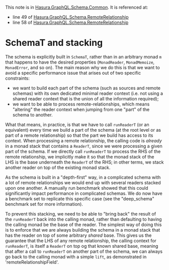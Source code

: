This note is in [Hasura.GraphQL.Schema.Common](https://github.com/hasura/graphql-engine/blob/master/server/src-lib/Hasura/GraphQL/Schema/Common.hs#L229).
It is referenced at:
  - line 49 of [Hasura.GraphQL.Schema.RemoteRelationship](https://github.com/hasura/graphql-engine/blob/master/server/src-lib/Hasura/GraphQL/Schema/RemoteRelationship.hs#L49)
  - line 58 of [Hasura.GraphQL.Schema.RemoteRelationship](https://github.com/hasura/graphql-engine/blob/master/server/src-lib/Hasura/GraphQL/Schema/RemoteRelationship.hs#L58)

# SchemaT and stacking

The schema is explicitly built in `SchemaT`, rather than in an arbitrary monad
`m` that happens to have the desired properties (`MonadReader`, `MonadMemoize`,
`MonadError`, and so on). The main reason why we do this is that we want to
avoid a specific performance issue that arises out of two specific constraints:

  - we want to build each part of the schema (such as sources and remote
    schemas) with its own dedicated minimal reader context (i.e. not using a
    shared reader context that is the union of all the information required);
  - we want to be able to process remote-relationships, which means "altering"
    the reader context when jumping from one "part" of the schema to another.

What that means, in practice, is that we have to call `runReaderT` (or an
equivalent) every time we build a part of the schema (at the root level or as
part of a remote relationship) so that the part we build has access to its
context. When processing a remote relationship, the calling code is *already* in
a monad stack that contains a `ReaderT`, since we were processing a given part
of the schema. If we directly call `runReaderT` to process the RHS of the remote
relationship, we implicitly make it so that the monad stack of the LHS is the
base underneath the `ReaderT` of the RHS; in other terms, we stack another
reader on top of the existing monad stack.

As the schema is built in a "depth-first" way, in a complicated schema with a
lot of remote relationships we would end up with several readers stacked upon
one another. A manually run benchmark showed that this could significantly
impact performance in complicated schemas. We do now have a benchmark set to
replicate this specific case (see the "deep_schema" benchmark set for more
information).

To prevent this stacking, we need to be able to "bring back" the result of the
`runReaderT` back into the calling monad, rather than defaulting to having the
calling monad be the base of the reader. The simplest way of doing this is to
enforce that we are always building the schema in a monad stack that has the
reader on top of some arbitrary *shared* base. This gives us the guarantee that
the LHS of any remote relationship, the calling context for `runReaderT`, is
itself a `ReaderT` on top og that known shared base, meaning that after a call
to `runReaderT` on another part of the schema, we can always go back to the
calling monad with a simple `lift`, as demonstrated in
'remoteRelationshipField'.

